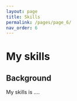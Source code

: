 ```yaml
---
layout: page
title: Skills
permalink: /pages/page_6/
nav_order: 6
---
```

# My skills

## Background

My skills is .... 
